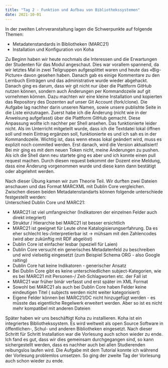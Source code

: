 ```yaml
---
title: "Tag 2 - Funktion und Aufbau von Bibliothekssystemen"
date: 2021-10-01
---
```


In der zweiten Lehrveranstaltung lagen die Schwerpunkte auf folgende Themen:
- Metadatenstandards in Bibliotheken (MARC21)
- Installation und Konfiguration von Koha


Zu Beginn haben wir heute nochmals die Interessen und die Erwartungen der Studenten für das Modul angeschaut. Dies war vorallem spannend, da wir letztes Mal in zwei Teilgruppen aufgesplittet waren und heute das «Big-Picture» davon gesehen haben. Danach gab es einige Kommentare zu den Lernbuch Einträgen und das administrative wurde wieder abgehackt. 
Danach ging es darum, dass wir git nicht nur über die Plattform GitHub nutzen können, sondern auch Änderungen per Kommandozeile auf git vornehmen können. Dazu machten wir eine kleine Installation und kopierten das Repository des Dozenten auf unser Git Account (fork/clone). Die Aufgabe lag nachher darin unseren Namen, sowie unsere publishte Seite in die Liste einzutragen. Zuerst habe ich die Änderung (nicht wie in der Anweisung aufgefasst) über die Plattform GitHub gemacht. Diese Anpassung wollte ich nachher per Shell ansehen. Das funktionierte leider nicht. Als im Unterricht mitgeteilt wurde, dass ich die Textdatei lokal öffnen soll und mein Eintrag ergänzen soll, funktionierte es und ich sah es in der Kommandozeile.
Wichtig ist, dass wenn etwas lokal geändert wird, muss es explizit noch commited werden. Erst danach, wird die Version aktualisiert! Bei mir ging es mit dem neuen Token nicht, meine Änderungen zu pushen. Als ich die Shell dann neu startete ging es aber und ich konnte einen pull request machen. Durch diesen request bekommt der Dozent eine Meldung, dass eine Änderung vorgenommen wurde und diese kann dann bestätigt oder abgelehnt werden. 

Nach dieser Übung kamen wir zum Theorie Teil. Wir durften zwei Dateien anschauen und das Format MARCXML mit Dublin Core vergleichen. Zwischen diesen beiden Metadatenstandarts können folgende unterschiede festgestellt werden:  
Unterschied Dublin Core und MARC21:
- MARC21 ist viel umfangreicher (Indikatoren der einzelnen Felder auch direkt integriert)
- Struktur / Hierarchie bei MARC21 ist besser ersichtlich
- MARC21 ist geeignet für Leute ohne Katalogisierungserfahrung. Da es eher schlecht les-/interpretierbar ist -> mühsam mit den Zahlencodes (wird aber zukünftig mit RDF abgelöst)
- Dublin Core ist einfacher lesbar (speziell für Laien)
- Dublin Core versucht ein generisches Metadatenfeld zu beschreiben und wird vielseitig eingesetzt (zum Beispiel Schema ORG - also Google raiting)
- Dublin Core hat keine Indikatoren - generischer Ansatz
- Bei Dublin Core gibt es keine unterschiedlichen subject-Kategorien, wie es bei MARC21 mit Personen-/ Zeit-Schlagworten etc. der Fall ist
- MARC21 war früher binär verfasst und erst später im XML Format
- Sowohl bei MARC21 als auch bei Dublin Core haben Felder keine eindeutigen Titel ( subjects werden nicht weiter kategorisiert)
- Eigene Felder können bei MARC21/DC nicht hinzugefügt werden - es müsste das eigentliche Regelwerk erweitert werden. Aber so ist es nicht mehr kompatibel mit anderen Dateien

Später haben wir uns beschäftigt Koha zu installieren. Koha ist ein integriertes Bibliothekssystem. Es wird weltweit als open Source Software in öffentlichen-, Schul- und anderen Bibliotheken eingesetzt. Nach dieser Schritt für Schritt Installation war die Vorlesung auch schon wieder zu ende. Ich fand es gut, dass wir dies gemeinsam durchgegangen sind, so kann sichergestellt werden, dass es nachher auch bei allen Studierenden reibungslos laufen wird. Die Aufgabe mit dem Tutorial konnte ich während der Vorlesung problemlos umsetzen. So ging der zweite Tag der Vorlesung auch schon wieder zu ende.
